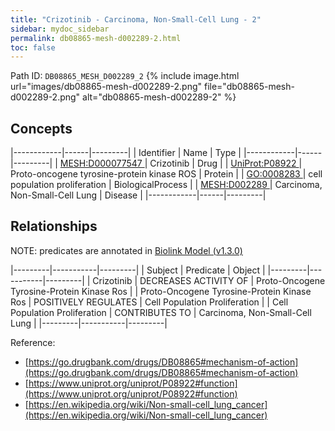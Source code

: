 ```yaml
---
title: "Crizotinib - Carcinoma, Non-Small-Cell Lung - 2"
sidebar: mydoc_sidebar
permalink: db08865-mesh-d002289-2.html
toc: false 
---
```



Path ID: `DB08865_MESH_D002289_2`
{% include image.html url="images/db08865-mesh-d002289-2.png" file="db08865-mesh-d002289-2.png" alt="db08865-mesh-d002289-2" %}

## Concepts

|------------|------|---------|
| Identifier | Name | Type    |
|------------|------|---------|
| <a href="https://identifiers.org/MESH:D000077547">MESH:D000077547 </a> | Crizotinib | Drug |
| <a href="https://identifiers.org/UniProt:P08922">UniProt:P08922 </a> | Proto-oncogene tyrosine-protein kinase ROS | Protein |
| <a href="https://identifiers.org/GO:0008283">GO:0008283 </a> | cell population proliferation | BiologicalProcess |
| <a href="https://identifiers.org/MESH:D002289">MESH:D002289 </a> | Carcinoma, Non-Small-Cell Lung | Disease |
|------------|------|---------|

## Relationships


NOTE: predicates are annotated in <a href="https://github.com/biolink/biolink-model/releases/tag/v1.3.0">Biolink Model (v1.3.0)</a>

|---------|-----------|---------|
| Subject | Predicate | Object  |
|---------|-----------|---------|
| Crizotinib | DECREASES ACTIVITY OF | Proto-Oncogene Tyrosine-Protein Kinase Ros |
| Proto-Oncogene Tyrosine-Protein Kinase Ros | POSITIVELY REGULATES | Cell Population Proliferation |
| Cell Population Proliferation | CONTRIBUTES TO | Carcinoma, Non-Small-Cell Lung |
|---------|-----------|---------|

Reference: 
  - [https://go.drugbank.com/drugs/DB08865#mechanism-of-action](https://go.drugbank.com/drugs/DB08865#mechanism-of-action)
  - [https://www.uniprot.org/uniprot/P08922#function](https://www.uniprot.org/uniprot/P08922#function)
  - [https://en.wikipedia.org/wiki/Non-small-cell_lung_cancer](https://en.wikipedia.org/wiki/Non-small-cell_lung_cancer)
